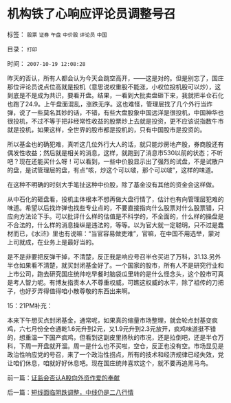 # 机构铁了心响应评论员调整号召

标签： `股票` `证券` `午盘` `中价股` `评论员` `中国` 

目录： `打印`

时间： `2007-10-19 12:08:28`

昨天的否认，所有人都会认为今天会跳空高开，——这是对的。但是别忘了，国庄那位评论员说点位高就是投机（意思说权重股不能涨，小权位投机股可以炒），这到底是不是成为共识，要看开盘。结果，一看到大批卖盘砸下来，我就把半仓石化也跑了24.9。上午盘面混乱，涨跌无序。这也难怪，管理层找了几个外行当炸弹，说了一些莫名其妙的话，不错，有些大盘股象中国远洋是很投机，中国神华也很投机，不过不等于把非经常性收益的股票炒上去就是投资，更不应该说指数牛市就是投机，如果这样，全世界的股市都是投机的，只有中国股市是投资的。

所以基金也的确犯难，真听这几位外行大人的话，就只能炒房地产股，券商股还有偶发性收益；然后就是相关的消息，这样，就跑到了消息市530以前的状态；不听吧？现在还能买什么呀！可以看到，一些中价股显示出了强烈的试盘，不是试散户的盘，是试管理层的盘，有点“咳，炒这个可以啵，那个可以啵”，这样的味道。

在这种不明确的时刻大手笔扯这种中价股，除了基金没有其他的资金会这样做。

从中石化的砸盘看，投机主体根本不想再做大盘行情了，估计也有向管理层犯难的味道。希望以后找炸弹也找些专业点的，不要直接指向什么股票对什么股票错，只应向方法论下手。可以批评什么样的估值是不科学的，不全面的，什么样的操盘是不合法的，什么样的消息操纵是违法的，等等。以为官大就一定聪明，只不过是蠢材而已，《水浒》里也有说嘛：“当官容易做吏难”，官嘛，在中国不用选举，蒙对上司就成，在业务上是最好当的。

是不是非要把反弹干掉，不清楚，反正我是响应号召半仓买进了万科，31.13.另外半仓如果看不清楚，就买封闭基金好了。一个国家的股市，所有人不是研究行业和上市公司，跑去研究国庄统帅吃早餐时脑袋瓜里转的是什么怪念头，这个股市可真是考人智力呢。有博友指责本人不尊重权威，可瞧这权威的水平，除了祖传的刀把子，也好歹弄得值得咱小散尊敬的东西出来啊。

15：21PM补充：

本来下午想买点封闭基金，通常呢，如果真的缩量市场整理，就会轮点封基变疯鸡，六七月份全仓通乾1.6元升到2元，又1.9元升到2.3元放开，疯鸡味道挺不错的，想重温一下国产疯鸡，但看到这副皮里扬秋的市况，还是拉倒吧，还是半仓万科，下周一开盘就开溜。周一是什么也不买啦，空仓，反正也没有空。市场显见是政治性响应党的号召，来了一个政治性拐点，所有的技术和经济规律已经失效，党让咱们休息，咱就好好休息吧。现在国庄统帅喜欢这个，就不要再追黑马鸟。



前一篇：[证监会否认A股向外资作爱的奉献](../../../2007/10/18/证监会否认A股向外资作爱的奉献.md)

后一篇：[短线面临阴跌调整，中线仍是二八行情](../../../2007/10/20/短线面临阴跌调整，中线仍是二八行情.md)